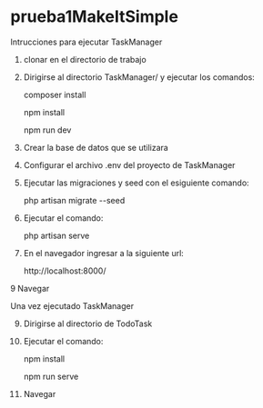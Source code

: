 # prueba1MakeItSimple
Intrucciones para ejecutar TaskManager

1. clonar en el directorio de trabajo

2. Dirigirse al directorio TaskManager/ y ejecutar los comandos:

    composer install
  
    npm install
  
    npm run dev
  
3. Crear la base de datos que se utilizara

4. Configurar el archivo .env del proyecto de TaskManager

5. Ejecutar las migraciones y seed con el esiguiente comando:

    php artisan migrate --seed
    
7.  Ejecutar el comando:

    php artisan serve
  
7. En el navegador ingresar a la siguiente url:

    http://localhost:8000/
    
9 Navegar

Una vez ejecutado TaskManager

9. Dirigirse al directorio de TodoTask

10. Ejecutar el comando:

     npm install
     
     npm run serve
     
11. Navegar

